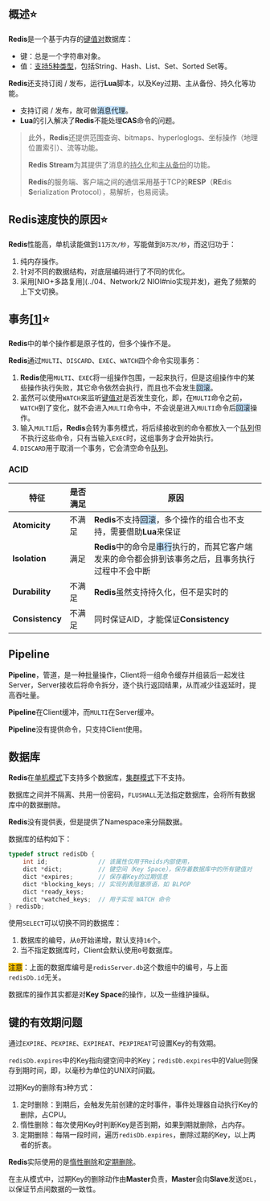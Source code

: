 ## 概述⭐

**Redis**是一个基于内存的<u>键值对</u>数据库：

- 键：总是一个字符串对象。
- 值：[支持5种类型](https://www.runoob.com/redis/redis-data-types.html)，包括String、Hash、List、Set、Sorted Set等。

**Redis**还支持订阅 / 发布，运行**Lua**脚本，以及Key过期、主从备份、持久化等功能。

- 支持订阅 / 发布，故可做<span style=background:#c2e2ff>消息代理</span>。
- **Lua**的引入解决了**Redis**不能处理**CAS**命令的问题。

> 此外，**Redis**还提供范围查询、bitmaps、hyperloglogs、坐标操作（地理位置索引）、流等功能。
>
> **Redis Stream**为其提供了消息的<u>持久化</u>和<u>主从备份</u>的功能。
>
> **Redis**的服务端、客户端之间的通信采用基于TCP的**RESP**（**RE**dis **S**erialization **P**rotocol），易解析，也易阅读。



## Redis速度快的原因⭐

**Redis**性能高，单机读能做到`11万次/秒`，写能做到`8万次/秒`，而这归功于：

1. 纯内存操作。
2. 针对不同的数据结构，对底层编码进行了不同的优化。
3. 采用[NIO+多路复用](../04、Network/2 NIOⅠ#nio实现并发)，避免了频繁的上下文切换。



## 事务[[1]](https://www.runoob.com/redis/redis-data-types.html)⭐

**Redis**中的单个操作都是原子性的，但多个操作不是。

**Redis**通过`MULTI`、`DISCARD`、`EXEC`、`WATCH`四个命令实现事务：

1. **Redis**使用`MULTI`、`EXEC`将一组操作包围，一起来执行，但是这组操作中的某些操作执行失败，其它命令依然会执行，而且也不会发生<span style=background:#c2e2ff>回滚</span>。
2. 虽然可以使用`WATCH`来监听<u>键值对</u>是否发生变化，即，在`MULTI`命令之前，`WATCH`到了变化，就不会进入`MULTI`命令中，不会说是进入`MULTI`命令后<span style=background:#c2e2ff>回滚</span>操作。
3. 输入`MULTI`后，**Redis**会转为事务模式，将后续接收到的命令都放入一个<u>队列</u>但不执行这些命令，只有当输入`EXEC`时，这组事务才会开始执行。
4. `DISCARD`用于取消一个事务，它会清空命令<u>队列</u>。

### ACID

| 特征            | 是否满足 | 原因                                                         |
| --------------- | -------- | ------------------------------------------------------------ |
| **Atomicity**   | 不满足   | **Redis**不支持<span style=background:#c2e2ff>回滚</span>，多个操作的组合也不支持，需要借助**Lua**来保证 |
| **Isolation**   | 满足     | **Redis**中的命令是<span style=background:#c2e2ff>串行</span>执行的，而其它客户端发来的命令都会排到该事务之后，且事务执行过程中不会中断 |
| **Durability**  | 不满足   | **Redis**虽然支持持久化，但不是实时的                      |
| **Consistency** | 不满足   | 同时保证AID，才能保证**Consistency**                       |



## Pipeline

**Pipeline**，管道，是一种批量操作，Client将一组命令缓存并组装后一起发往Server，Server接收后将命令拆分，逐个执行返回结果，从而减少往返延时，提高吞吐量。

**Pipeline**在Client缓冲，而`MULTI`在Server缓冲。

**Pipeline**没有提供命令，只支持Client使用。



## 数据库

**Redis**在<u>单机模式</u>下支持多个数据库，<u>集群模式</u>下不支持。

数据库之间并不隔离、共用一份密码，`FLUSHALL`无法指定数据库，会将所有数据库中的数据删除。

**Redis**没有提供表，但是提供了Namespace来分隔数据。

数据库的结构如下：

```c
typedef struct redisDb {
    int id; 			 // 该属性仅用于Reids内部使用，
    dict *dict; 		 // 键空间（Key Space），保存着数据库中的所有键值对
    dict *expires;       // 保存着Key的过期信息
    dict *blocking_keys; // 实现列表阻塞原语，如 BLPOP
    dict *ready_keys;
    dict *watched_keys;  // 用于实现 WATCH 命令
} redisDb;
```

使用`SELECT`可以切换不同的数据库：

1. 数据库的编号，从`0`开始递增，默认支持`16`个。
2. 当不指定数据库时，Client会默认使用`0`号数据库。

<span style=background:#fdc200>注意</span>：上面的数据库编号是`redisServer.db`这个数组中的编号，与上面`redisDb.id`无关。

数据库的操作其实都是对**Key Space**的操作，以及一些维护操纵。



## 键的有效期问题

通过`EXPIRE`、`PEXPIRE`、`EXPIREAT`、`PEXPIREAT`可设置Key的有效期。

`redisDb.expires`中的Key指向键空间中的Key；`redisDb.expires`中的Value则保存到期时间，即，以毫秒为单位的UNIX时间戳。

过期Key的删除有`3`种方式：

1. 定时删除：到期后，会触发先前创建的定时事件，事件处理器自动执行Key的删除，占CPU。
2. 惰性删除：每次使用Key时判断Key是否到期，如果到期就删除，占内存。
3. 定期删除：每隔一段时间，遍历`redisDb.expires`，删除过期的Key，以上两者的折衷。

**Redis**实际使用的是<u>惰性删除</u>和<u>定期删除</u>。

在主从模式中，过期Key的删除动作由**Master**负责，**Master**会向**Slave**发送`DEL`，以保证节点间数据的一致性。


